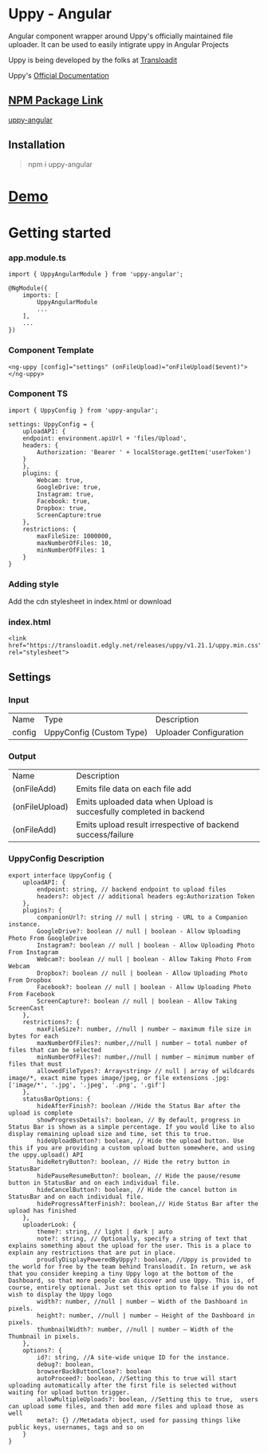 # Uppy - Angular

Angular component wrapper around Uppy's officially maintained file uploader. It can be used to easily intigrate uppy in Angular Projects

Uppy is being developed by the folks at <a href="https://transloadit.com/"  target="_blank">Transloadit</a>

Uppy's <a href="https://uppy.io/docs/"  target="_blank"> Official Documentation

## NPM Package Link

<a href="https://www.npmjs.com/package/uppy-angular"  target="_blank">uppy-angular</a>


## Installation

>npm i uppy-angular

# <a href="https://stackblitz.com/edit/angular-l1dczb?file=src/app/app.component.html"> Demo </a>

# Getting started

### app.module.ts

    import { UppyAngularModule } from 'uppy-angular';

    @NgModule({
        imports: [
            UppyAngularModule
            ...
        ],
        ...
    })

### Component Template

    <ng-uppy [config]="settings" (onFileUpload)="onFileUpload($event)"></ng-uppy>

### Component TS

    import { UppyConfig } from 'uppy-angular';

    settings: UppyConfig = {
        uploadAPI: {
        endpoint: environment.apiUrl + 'files/Upload',
        headers: {
            Authorization: 'Bearer ' + localStorage.getItem('userToken')
        }
        },
        plugins: {
            Webcam: true,
            GoogleDrive: true,
            Instagram: true,
            Facebook: true,
            Dropbox: true,
            ScreenCapture:true
        },
        restrictions: {
            maxFileSize: 1000000,
            maxNumberOfFiles: 10,
            minNumberOfFiles: 1
        }
    }

### Adding style

Add the cdn stylesheet in index.html or download

### index.html

    <link href="https://transloadit.edgly.net/releases/uppy/v1.21.1/uppy.min.css" rel="stylesheet">


## Settings

### Input

<table>
<tr>
<td>Name</td>
<td>Type</td>
<td>Description</td>
</tr>
<tr>
<td>config</td>
<td>UppyConfig (Custom Type)</td>
<td>Uploader Configuration</td>
</tr>
</table>

### Output

<table>
<tr>
<td>Name</td>
<td>Description</td>
</tr>
<tr>
<td>(onFileAdd)</td>
<td>Emits file data on each file add</td>
</tr>
<tr>
<td>(onFileUpload)</td>
<td>Emits uploaded data when Upload is succesfully completed in backend</td>
</tr>
<tr>
<td>(onFileAdd)</td>
<td>Emits upload result irrespective of backend success/failure</td>
</tr>
</table>

### UppyConfig Description

    export interface UppyConfig {
        uploadAPI: {
            endpoint: string, // backend endpoint to upload files
            headers?: object // additional headers eg:Authorization Token
        },
        plugins?: {
            companionUrl?: string // null | string - URL to a Companion instance.
            GoogleDrive?: boolean // null | boolean - Allow Uploading Photo From GoogleDrive
            Instagram?: boolean // null | boolean - Allow Uploading Photo From Instagram
            Webcam?: boolean // null | boolean - Allow Taking Photo From Webcam
            Dropbox?: boolean // null | boolean - Allow Uploading Photo From Dropbox
            Facebook?: boolean // null | boolean - Allow Uploading Photo From Facebook
            ScreenCapture?: boolean // null | boolean - Allow Taking ScreenCast
        },
        restrictions?: {
            maxFileSize?: number, //null | number — maximum file size in bytes for each
            maxNumberOfFiles?: number,//null | number — total number of files that can be selected
            minNumberOfFiles?: number,//null | number — minimum number of files that must
            allowedFileTypes?: Array<string> // null | array of wildcards image/*, exact mime types image/jpeg, or file extensions .jpg: ['image/*', '.jpg', '.jpeg', '.png', '.gif']
        },
        statusBarOptions: {
            hideAfterFinish?: boolean //Hide the Status Bar after the upload is complete
            showProgressDetails?: boolean, // By default, progress in Status Bar is shown as a simple percentage. If you would like to also display remaining upload size and time, set this to true.
            hideUploadButton?: boolean, // Hide the upload button. Use this if you are providing a custom upload button somewhere, and using the uppy.upload() API
            hideRetryButton?: boolean, // Hide the retry button in StatusBar
            hidePauseResumeButton?: boolean, // Hide the pause/resume button in StatusBar and on each individual file.
            hideCancelButton?: boolean, // Hide the cancel button in StatusBar and on each individual file.
            hideProgressAfterFinish?: boolean,// Hide Status Bar after the upload has finished
        },
        uploaderLook: {
            theme?: string, // light | dark | auto
            note?: string, // Optionally, specify a string of text that explains something about the upload for the user. This is a place to explain any restrictions that are put in place. 
            proudlyDisplayPoweredByUppy?: boolean, //Uppy is provided to the world for free by the team behind Transloadit. In return, we ask that you consider keeping a tiny Uppy logo at the bottom of the Dashboard, so that more people can discover and use Uppy. This is, of course, entirely optional. Just set this option to false if you do not wish to display the Uppy logo
            width?: number, //null | number — Width of the Dashboard in pixels.
            height?: number, //null | number — Height of the Dashboard in pixels.
            thumbnailWidth?: number, //null | number — Width of the Thumbnail in pixels.
        },
        options?: {
            id?: string, //A site-wide unique ID for the instance.
            debug?: boolean,
            browserBackButtonClose?: boolean
            autoProceed?: boolean, //Setting this to true will start uploading automatically after the first file is selected without waiting for upload button trigger.
            allowMultipleUploads?: boolean, //Setting this to true,  users can upload some files, and then add more files and upload those as well
            meta?: {} //Metadata object, used for passing things like public keys, usernames, tags and so on
        }
    }
